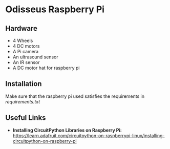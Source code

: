 # Odisseus Raspberry Pi

## Hardware

- 4 Wheels
- 4 DC motors
- A Pi camera
- An ultrasound sensor
- An IR sensor
- A DC motor hat for raspberry pi

## Installation

Make sure that the raspberry pi used satisfies the  requirements in _requirements.txt_

## Useful Links

- **Installing CircuitPython Libraries on Raspberry Pi:** https://learn.adafruit.com/circuitpython-on-raspberrypi-linux/installing-circuitpython-on-raspberry-pi
